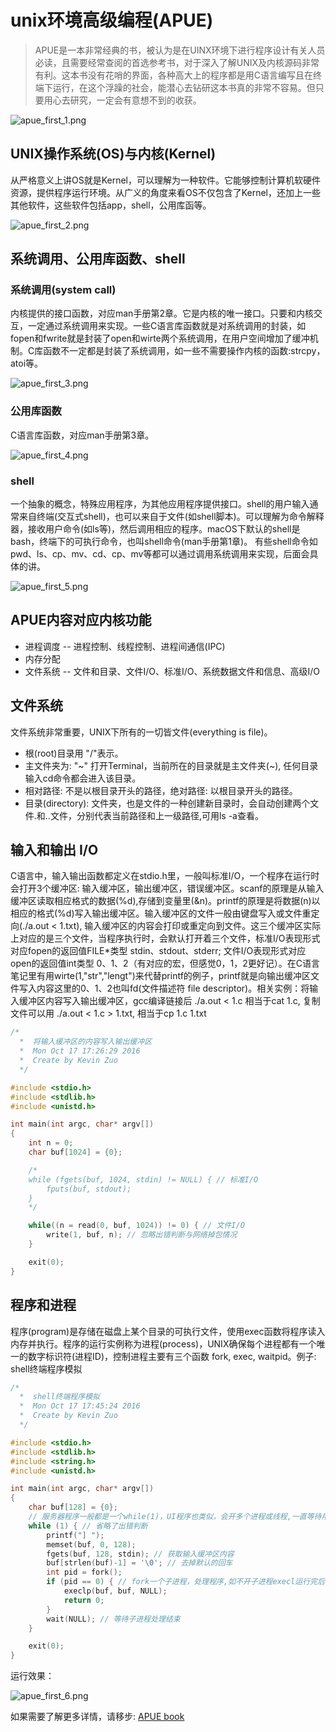 
# unix环境高级编程(APUE)

> APUE是一本非常经典的书，被认为是在UINX环境下进行程序设计有关人员必读，且需要经常查阅的首选参考书，对于深入了解UNIX及内核源码非常有利。这本书没有花哨的界面，各种高大上的程序都是用C语言编写且在终端下运行，在这个浮躁的社会，能潜心去钻研这本书真的非常不容易。但只要用心去研究，一定会有意想不到的收获。


![apue_first_1.png](../../../images/blog/apue/apue_first_1.png)

## UNIX操作系统(OS)与内核(Kernel)
从严格意义上讲OS就是Kernel，可以理解为一种软件。它能够控制计算机软硬件资源，提供程序运行环境。从广义的角度来看OS不仅包含了Kernel，还加上一些其他软件，这些软件包括app，shell，公用库函等。

![apue_first_2.png](../../../images/blog/apue/apue_first_2.png)

## 系统调用、公用库函数、shell
### 系统调用(system call)
内核提供的接口函数，对应man手册第2章。它是内核的唯一接口。只要和内核交互，一定通过系统调用来实现。一些C语言库函数就是对系统调用的封装，如fopen和fwrite就是封装了open和wirte两个系统调用，在用户空间增加了缓冲机制。C库函数不一定都是封装了系统调用，如一些不需要操作内核的函数:strcpy，atoi等。

![apue_first_3.png](../../../images/blog/apue/apue_first_3.png)

### 公用库函数
C语言库函数，对应man手册第3章。  

![apue_first_4.png](../../../images/blog/apue/apue_first_4.png)


### shell
一个抽象的概念，特殊应用程序，为其他应用程序提供接口。shell的用户输入通常来自终端(交互式shell)，也可以来自于文件(如shell脚本)。可以理解为命令解释器，接收用户命令(如ls等)，然后调用相应的程序。macOS下默认的shell是bash，终端下的可执行命令，也叫shell命令(man手册第1章)。    有些shell命令如pwd、ls、cp、mv、cd、cp、mv等都可以通过调用系统调用来实现，后面会具体的讲。

![apue_first_5.png](../../../images/blog/apue/apue_first_5.png)

## APUE内容对应内核功能
- 进程调度 -- 进程控制、线程控制、进程间通信(IPC)
- 内存分配
- 文件系统 -- 文件和目录、文件I/O、标准I/O、系统数据文件和信息、高级I/O

## 文件系统
文件系统非常重要，UNIX下所有的一切皆文件(everything is file)。
- 根(root)目录用 "/"表示。
- 主文件夹为: "~" 打开Terminal，当前所在的目录就是主文件夹(~), 任何目录输入cd命令都会进入该目录。
- 相对路径: 不是以根目录开头的路径，绝对路径: 以根目录开头的路径。
- 目录(directory): 文件夹，也是文件的一种创建新目录时，会自动创建两个文件.和..文件，分别代表当前路径和上一级路径,可用ls -a查看。

## 输入和输出 I/O
C语言中，输入输出函数都定义在stdio.h里，一般叫标准I/O，一个程序在运行时会打开3个缓冲区: 输入缓冲区，输出缓冲区，错误缓冲区。scanf的原理是从输入缓冲区读取相应格式的数据(%d),存储到变量里(&n)。printf的原理是将数据(n)以相应的格式(%d)写入输出缓冲区。输入缓冲区的文件一般由键盘写入或文件重定向(./a.out < 1.txt), 输入缓冲区的内容会打印或重定向到文件。这三个缓冲区实际上对应的是三个文件，当程序执行时，会默认打开着三个文件，标准I/O表现形式对应fopen的返回值FILE*类型 stdin、stdout、stderr; 文件I/O表现形式对应open的返回值int类型 0、1、2（有对应的宏，但感觉0，1，2更好记）。在C语言笔记里有用wirte(1,"str","lengt")来代替printf的例子，printf就是向输出缓冲区文件写入内容这里的0、1、2也叫fd(文件描述符 file descriptor)。相关实例：将输入缓冲区内容写入输出缓冲区，gcc编译链接后 ./a.out < 1.c 相当于cat 1.c, 复制文件可以用 ./a.out < 1.c > 1.txt, 相当于cp 1.c 1.txt
```c
/*  
  *  将输入缓冲区的内容写入输出缓冲区  
  *  Mon Oct 17 17:26:29 2016
  *  Create by Kevin Zuo
  */

#include <stdio.h>
#include <stdlib.h>
#include <unistd.h>

int main(int argc, char* argv[])
{
    int n = 0;
    char buf[1024] = {0};

    /*
    while (fgets(buf, 1024, stdin) != NULL) { // 标准I/O
        fputs(buf, stdout);
    }
    */

    while((n = read(0, buf, 1024)) != 0) { // 文件I/O
        write(1, buf, n); // 忽略出错判断与网络掉包情况
    }

    exit(0);
}
```

## 程序和进程
程序(program)是存储在磁盘上某个目录的可执行文件，使用exec函数将程序读入内存并执行。程序的运行实例称为进程(process)，UNIX确保每个进程都有一个唯一的数字标识符(进程ID)，控制进程主要有三个函数 fork, exec, waitpid。例子: shell终端程序模拟   
```c
/*  
  *  shell终端程序模拟  
  *  Mon Oct 17 17:45:24 2016
  *  Create by Kevin Zuo
  */

#include <stdio.h>
#include <stdlib.h>
#include <string.h>
#include <unistd.h>

int main(int argc, char* argv[])
{
    char buf[128] = {0};
    // 服务器程序一般都是一个while(1)，UI程序也类似，会开多个进程或线程,一直等待用户操作    
    while (1) { // 省略了出错判断
        printf("] ");
        memset(buf, 0, 128);
        fgets(buf, 128, stdin); // 获取输入缓冲区内容
        buf[strlen(buf)-1] = '\0'; // 去掉默认的回车
        int pid = fork();
        if (pid == 0) { // fork一个子进程，处理程序,如不开子进程execl运行完后程序后结束
            execlp(buf, buf, NULL); 
            return 0;
        }
        wait(NULL); // 等待子进程处理结束
    }

    exit(0);
}
```
运行效果：

![apue_first_6.png](../../../images/blog/apue/apue_first_6.png)

如果需要了解更多详情，请移步: [APUE book](http://www.apuebook.com/)